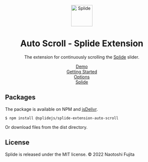 <div align="center">
<a href="https://splidejs.com">
  <img alt="Splide" src="./images/logo.svg" width="70">
</a>

<h1>Auto Scroll - Splide Extension</h1>

<p>
The extension for continuously scrolling the <a href="https://github.com/Splidejs/splide">Splide</a> slider.
</p>

<p>
  <a href="https://splidejs.com/extensions/auto-scroll/#overview">Demo</a>
  <br>
  <a href="https://splidejs.com/extensions/auto-scroll/#installation">Getting Started</a>
  <br>
  <a href="https://splidejs.com/extensions/auto-scroll/#options">Options</a>
  <br>
  <a href="https://splidejs.com/">Splide</a>
</p>
</div>

## Packages

The package is available on NPM and [jsDelivr](https://www.jsdelivr.com/package/npm/@splidejs/splide-extension-auto-scroll).

```
$ npm install @splidejs/splide-extension-auto-scroll
```

Or download files from the dist directory.

## License
Splide is released under the MIT license.
© 2022 Naotoshi Fujita

